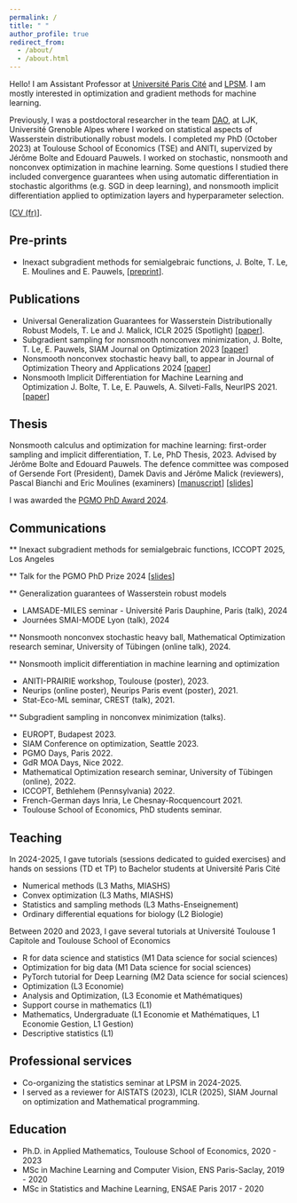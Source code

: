 ```yaml
---
permalink: /
title: " "
author_profile: true
redirect_from: 
  - /about/
  - /about.html
---
```


Hello! I am Assistant Professor at [Université Paris Cité](https://u-paris.fr/) and [LPSM](https://www.lpsm.paris/equipes/stat/index). I am mostly interested in optimization and gradient methods for machine learning.


Previously, I was a postdoctoral researcher in the team [DAO](https://dao-ljk.imag.fr/), at LJK, Université Grenoble Alpes where I worked on statistical aspects of Wasserstein distributionally robust models. I completed my PhD (October 2023) at Toulouse School of Economics (TSE) and ANITI, supervized by Jérôme Bolte and Edouard Pauwels. I worked on stochastic, nonsmooth and nonconvex optimization in machine learning. Some questions I studied there included convergence guarantees when using automatic differentiation in stochastic algorithms (e.g. SGD in deep learning), and nonsmooth implicit differentiation applied to optimization layers and hyperparameter selection.


\[[CV (fr)](https://ntamle.github.io/cv_tam_le.pdf)\].

## Pre-prints

* Inexact subgradient methods for semialgebraic functions, J. Bolte, T. Le, E. Moulines and E. Pauwels, \[[preprint](https://arxiv.org/abs/2404.19517)\].
  
## Publications

* Universal Generalization Guarantees for Wasserstein Distributionally Robust Models, T. Le and J. Malick,  ICLR 2025 (Spotlight) \[[paper](https://arxiv.org/pdf/2402.11981)\]. 
* Subgradient sampling for nonsmooth nonconvex minimization, J. Bolte, T. Le, E. Pauwels, SIAM Journal on Optimization 2023 \[[paper](https://arxiv.org/abs/2202.13744)\]
* Nonsmooth nonconvex stochastic heavy ball, to appear in Journal of Optimization Theory and Applications 2024 \[[paper](https://arxiv.org/abs/2304.13328)\]
* Nonsmooth Implicit Differentiation for Machine Learning and Optimization J. Bolte, T. Le, E. Pauwels, A. Silveti-Falls, NeurIPS 2021. \[[paper](https://arxiv.org/abs/2106.04350)\]



## Thesis
Nonsmooth calculus and optimization for machine learning: first-order sampling and implicit differentiation, T. Le, PhD Thesis, 2023. Advised by Jérôme Bolte and Edouard Pauwels. The defence committee was composed of Gersende Fort (President), Damek Davis and Jérôme Malick (reviewers), Pascal Bianchi and Eric Moulines (examiners) \[[manuscript](https://ntamle.github.io/files/manuscript.pdf)\] \[[slides](https://ntamle.github.io/files/slides.pdf)\] 



I was awarded the [PGMO PhD Award 2024](https://www.fondation-hadamard.fr/en/our-programs/thematic-programs/pgmohome/phd-awards). 


## Communications

**  Inexact subgradient methods for semialgebraic functions, ICCOPT 2025, Los Angeles


** Talk for the PGMO PhD Prize 2024 \[[slides](https://ntamle.github.io/files/pgmo_phd_prize_slides.pdf)\]



** Generalization guarantees of Wasserstein robust models

* LAMSADE-MILES seminar - Université Paris Dauphine, Paris (talk), 2024
* Journées SMAI-MODE Lyon (talk), 2024


**  Nonsmooth nonconvex stochastic heavy ball,  Mathematical Optimization research seminar, University of Tübingen (online talk), 2024.

** Nonsmooth implicit differentiation in machine learning and optimization

* ANITI-PRAIRIE workshop, Toulouse (poster), 2023.
* Neurips (online poster), Neurips Paris event (poster), 2021.
* Stat-Eco-ML seminar, CREST (talk), 2021.

  
** Subgradient sampling in nonconvex minimization (talks).

* EUROPT, Budapest 2023.
* SIAM Conference on optimization, Seattle 2023. 
* PGMO Days, Paris 2022.
* GdR MOA Days, Nice 2022.
* Mathematical Optimization research seminar, University of Tübingen (online), 2022.
* ICCOPT, Bethlehem (Pennsylvania) 2022.
* French-German days Inria, Le Chesnay-Rocquencourt 2021.
* Toulouse School of Economics, PhD students seminar.

 

## Teaching

In 2024-2025, I gave tutorials (sessions dedicated to guided exercises) and hands on sessions (TD et TP) to Bachelor students  at Université Paris Cité

* Numerical methods (L3 Maths, MIASHS)
* Convex optimization (L3 Maths, MIASHS)
* Statistics and sampling methods (L3 Maths-Enseignement)
* Ordinary differential equations for biology (L2 Biologie)

Between 2020 and 2023, I gave several tutorials at Université Toulouse 1 Capitole and Toulouse School of Economics

* R for data science and statistics (M1 Data science for social sciences)
* Optimization for big data (M1 Data science for social sciences)
* PyTorch tutorial for Deep Learning (M2 Data science for social sciences)
* Optimization (L3 Economie)
* Analysis and Optimization, (L3 Economie et Mathématiques)
* Support course in mathematics (L1)
* Mathematics, Undergraduate (L1 Economie et Mathématiques, L1 Economie Gestion, L1 Gestion)
* Descriptive statistics (L1)


## Professional services

* Co-organizing the statistics seminar at LPSM in 2024-2025.
* I served as a reviewer for AISTATS (2023), ICLR (2025), SIAM Journal on optimization and Mathematical programming.

## Education
* Ph.D. in Applied Mathematics, Toulouse School of Economics, 2020 - 2023
* MSc in Machine Learning and Computer Vision, ENS Paris-Saclay, 2019 - 2020
* MSc in Statistics and Machine Learning, ENSAE Paris 2017 - 2020





